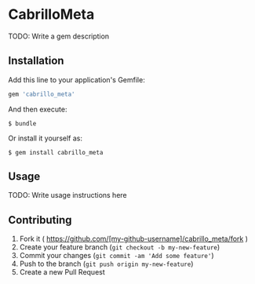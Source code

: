 # CabrilloMeta

TODO: Write a gem description

## Installation

Add this line to your application's Gemfile:

```ruby
gem 'cabrillo_meta'
```

And then execute:

    $ bundle

Or install it yourself as:

    $ gem install cabrillo_meta

## Usage

TODO: Write usage instructions here

## Contributing

1. Fork it ( https://github.com/[my-github-username]/cabrillo_meta/fork )
2. Create your feature branch (`git checkout -b my-new-feature`)
3. Commit your changes (`git commit -am 'Add some feature'`)
4. Push to the branch (`git push origin my-new-feature`)
5. Create a new Pull Request

